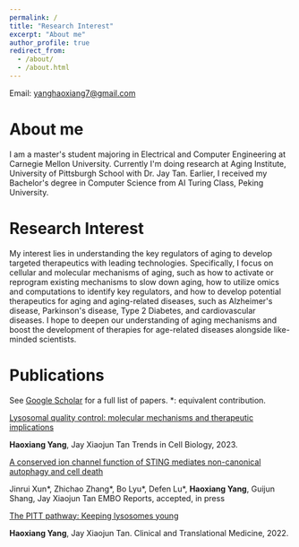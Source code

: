 ```yaml
---
permalink: /
title: "Research Interest"
excerpt: "About me"
author_profile: true
redirect_from: 
  - /about/
  - /about.html
---
```

Email: yanghaoxiang7@gmail.com

About me
======

I am a master's student majoring in Electrical and Computer Engineering at Carnegie Mellon University. Currently I'm doing research at Aging Institute, University of Pittsburgh School with Dr. Jay Tan. Earlier, I received my Bachelor's degree in Computer Science from AI Turing Class, Peking University.

Research Interest
======
My interest lies in understanding the key regulators of aging to develop targeted therapeutics with leading technologies. Specifically, I focus on cellular and molecular mechanisms of aging, such as how to activate or reprogram existing mechanisms to slow down aging, how to utilize omics and computations to identify key regulators, and how to develop potential therapeutics for aging and aging-related diseases, such as Alzheimer's disease, Parkinson's disease, Type 2 Diabetes, and cardiovascular diseases. I hope to deepen our understanding of aging mechanisms and boost the development of therapies for age-related diseases alongside like-minded scientists.

Publications
======
See [Google Scholar](https://scholar.google.com/citations?user=03XvmIQAAAAJ&hl=en&oi=ao) for a full list of papers. *: equivalent contribution.



[Lysosomal quality control: molecular mechanisms and therapeutic implications](https://doi.org/10.1016/j.tcb.2023.01.001)

**Haoxiang Yang**, Jay Xiaojun Tan
Trends in Cell Biology, 2023.



[A conserved ion channel function of STING mediates non-canonical autophagy and cell death](https://doi.org/10.1101/2023.08.26.554976)

Jinrui Xun\*, Zhichao Zhang\*, Bo Lyu\*, Defen Lu\*, **Haoxiang Yang**, Guijun Shang, Jay Xiaojun Tan
EMBO Reports, accepted, in press



[The PITT pathway: Keeping lysosomes young](https://doi.org/10.1002%2Fctm2.1097)

**Haoxiang Yang**, Jay Xiaojun Tan.
Clinical and Translational Medicine, 2022.
